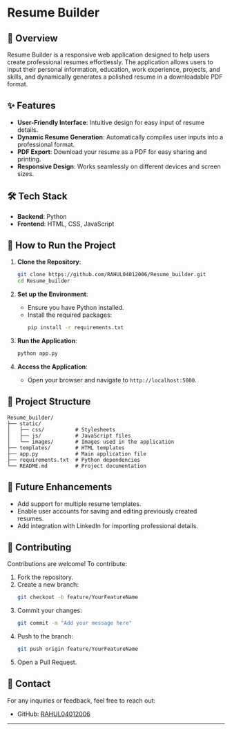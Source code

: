 # Resume Builder

## 📄 Overview

Resume Builder is a responsive web application designed to help users create professional resumes effortlessly. The application allows users to input their personal information, education, work experience, projects, and skills, and dynamically generates a polished resume in a downloadable PDF format.

## ✨ Features

- **User-Friendly Interface**: Intuitive design for easy input of resume details.
- **Dynamic Resume Generation**: Automatically compiles user inputs into a professional format.
- **PDF Export**: Download your resume as a PDF for easy sharing and printing.
- **Responsive Design**: Works seamlessly on different devices and screen sizes.

## 🛠️ Tech Stack

- **Backend**: Python
- **Frontend**: HTML, CSS, JavaScript

## 🚀 How to Run the Project

1. **Clone the Repository**:
   ```bash
   git clone https://github.com/RAHUL04012006/Resume_builder.git
   cd Resume_builder
   ```

2. **Set up the Environment**:
   - Ensure you have Python installed.
   - Install the required packages:
     ```bash
     pip install -r requirements.txt
     ```

3. **Run the Application**:
   ```bash
   python app.py
   ```

4. **Access the Application**:
   - Open your browser and navigate to `http://localhost:5000`.

## 📂 Project Structure

```
Resume_builder/
├── static/
│   ├── css/          # Stylesheets
│   ├── js/           # JavaScript files
│   └── images/       # Images used in the application
├── templates/        # HTML templates
├── app.py            # Main application file
├── requirements.txt  # Python dependencies
└── README.md         # Project documentation
```

## 🎯 Future Enhancements

- Add support for multiple resume templates.
- Enable user accounts for saving and editing previously created resumes.
- Add integration with LinkedIn for importing professional details.

## 🤝 Contributing

Contributions are welcome! To contribute:

1. Fork the repository.
2. Create a new branch:
   ```bash
   git checkout -b feature/YourFeatureName
   ```
3. Commit your changes:
   ```bash
   git commit -m "Add your message here"
   ```
4. Push to the branch:
   ```bash
   git push origin feature/YourFeatureName
   ```
5. Open a Pull Request.

## 📧 Contact

For any inquiries or feedback, feel free to reach out:

- GitHub: [RAHUL04012006](https://github.com/RAHUL04012006)

---

